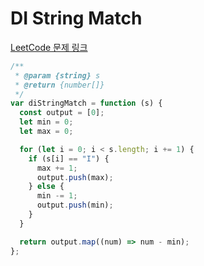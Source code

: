 # DI String Match

[LeetCode 문제 링크](https://leetcode.com/problems/sum-of-root-to-leaf-binary-numbers)

```javascript
/**
 * @param {string} s
 * @return {number[]}
 */
var diStringMatch = function (s) {
  const output = [0];
  let min = 0;
  let max = 0;

  for (let i = 0; i < s.length; i += 1) {
    if (s[i] == "I") {
      max += 1;
      output.push(max);
    } else {
      min -= 1;
      output.push(min);
    }
  }

  return output.map((num) => num - min);
};
```
